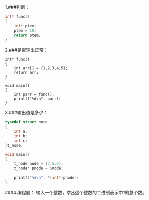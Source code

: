 1.###判断：
```c++
int* func()
{
    int* ptem;
    ptem = 10;
    return ptem;
}
```

2.###是否输出正常：
```c+=
int* func()
{
    int arr[] = {1,2,3,4,5};
    return arr;
}

void main()
{
    int parr = func();
    printf("%d\n", parr);
}
```

3.###输出值是多少：
```c++
typedef struct note
{
    int a;
    int b;
    int c;
}t_node;

void main()
{
    t_node node = {3,5,6};
    t_node* pnode = &node;
    
    printf("%d\n", *(int*)pnode);
}
```

###4.编程题：
输入一个整数，求出这个整数的二进制表示中1的总个数。
